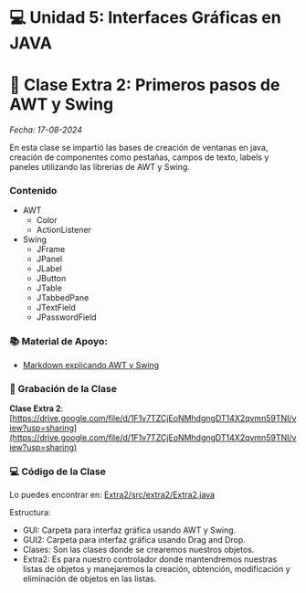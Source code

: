 # 💻 Unidad 5: Interfaces Gráficas en JAVA

# 🌟 Clase Extra 2: Primeros pasos de AWT y Swing

_Fecha: 17-08-2024_

En esta clase se impartió las bases de creación de ventanas en java, creación de componentes como pestañas, campos de texto, labels y paneles utilizando las librerias de AWT y Swing.

### Contenido
- AWT
    - Color
    - ActionListener
- Swing
    - JFrame
    - JPanel
    - JLabel
    - JButton
    - JTable
    - JTabbedPane
    - JTextField
    - JPasswordField

### 📚 Material de Apoyo:

- [Markdown explicando AWT y Swing](./AWTySWING.md)

### 🎥 Grabación de la Clase
**Clase Extra 2**: [https://drive.google.com/file/d/1F1v7TZCjEoNMhdgngDT14X2qvmn59TNI/view?usp=sharing](https://drive.google.com/file/d/1F1v7TZCjEoNMhdgngDT14X2qvmn59TNI/view?usp=sharing)

### 💻 Código de la Clase

Lo puedes encontrar en:  [Extra2/src/extra2/Extra2.java](./Extra2/src/extra2/Extra2.java)

Estructura:
- GUI: Carpeta para interfaz gráfica usando AWT y Swing.
- GUI2: Carpeta para interfaz gráfica usando Drag and Drop.
- Clases: Son las clases donde se crearemos nuestros objetos.
- Extra2: Es para nuestro controlador donde mantendremos nuestras listas de objetos y manejaremos la creación, obtención, modificación y eliminación de objetos en las listas.
